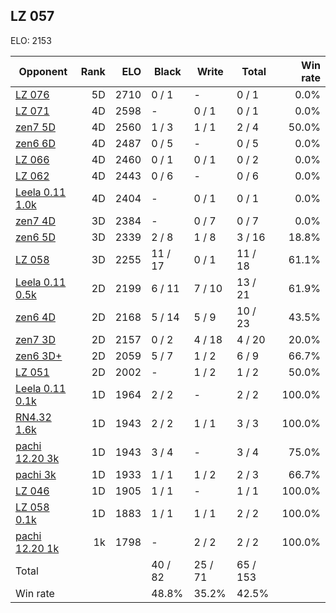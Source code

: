 ## LZ 057 ##

ELO: 2153

Opponent | Rank | ELO | Black | Write | Total | Win rate
---------|-----:|----:|-------|-------|-------|-------:
[LZ 076](LZ%20076.md) | 5D | 2710 | 0 / 1 | - | 0 / 1 | 0.0%
[LZ 071](LZ%20071.md) | 4D | 2598 | - | 0 / 1 | 0 / 1 | 0.0%
[zen7 5D](zen7%205D.md) | 4D | 2560 | 1 / 3 | 1 / 1 | 2 / 4 | 50.0%
[zen6 6D](zen6%206D.md) | 4D | 2487 | 0 / 5 | - | 0 / 5 | 0.0%
[LZ 066](LZ%20066.md) | 4D | 2460 | 0 / 1 | 0 / 1 | 0 / 2 | 0.0%
[LZ 062](LZ%20062.md) | 4D | 2443 | 0 / 6 | - | 0 / 6 | 0.0%
[Leela 0.11 1.0k](Leela%200.11%201.0k.md) | 4D | 2404 | - | 0 / 1 | 0 / 1 | 0.0%
[zen7 4D](zen7%204D.md) | 3D | 2384 | - | 0 / 7 | 0 / 7 | 0.0%
[zen6 5D](zen6%205D.md) | 3D | 2339 | 2 / 8 | 1 / 8 | 3 / 16 | 18.8%
[LZ 058](LZ%20058.md) | 3D | 2255 | 11 / 17 | 0 / 1 | 11 / 18 | 61.1%
[Leela 0.11 0.5k](Leela%200.11%200.5k.md) | 2D | 2199 | 6 / 11 | 7 / 10 | 13 / 21 | 61.9%
[zen6 4D](zen6%204D.md) | 2D | 2168 | 5 / 14 | 5 / 9 | 10 / 23 | 43.5%
[zen7 3D](zen7%203D.md) | 2D | 2157 | 0 / 2 | 4 / 18 | 4 / 20 | 20.0%
[zen6 3D+](zen6%203D+.md) | 2D | 2059 | 5 / 7 | 1 / 2 | 6 / 9 | 66.7%
[LZ 051](LZ%20051.md) | 2D | 2002 | - | 1 / 2 | 1 / 2 | 50.0%
[Leela 0.11 0.1k](Leela%200.11%200.1k.md) | 1D | 1964 | 2 / 2 | - | 2 / 2 | 100.0%
[RN4.32 1.6k](RN4.32%201.6k.md) | 1D | 1943 | 2 / 2 | 1 / 1 | 3 / 3 | 100.0%
[pachi 12.20 3k](pachi%2012.20%203k.md) | 1D | 1943 | 3 / 4 | - | 3 / 4 | 75.0%
[pachi 3k](pachi%203k.md) | 1D | 1933 | 1 / 1 | 1 / 2 | 2 / 3 | 66.7%
[LZ 046](LZ%20046.md) | 1D | 1905 | 1 / 1 | - | 1 / 1 | 100.0%
[LZ 058 0.1k](LZ%20058%200.1k.md) | 1D | 1883 | 1 / 1 | 1 / 1 | 2 / 2 | 100.0%
[pachi 12.20 1k](pachi%2012.20%201k.md) | 1k | 1798 | - | 2 / 2 | 2 / 2 | 100.0%
Total | | | 40 / 82 | 25 / 71 | 65 / 153 | 
Win rate| | | 48.8% | 35.2% | 42.5% | 
